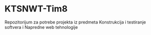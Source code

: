 # KTSNWT-Tim8
Repozitorijum za potrebe projekta iz predmeta Konstrukcija i testiranje softvera i Napredne web tehnologije
